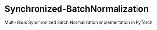 # Synchronized-BatchNormalization
Multi-Gpus Synchronized Batch Normalization implementation in PyTorch
